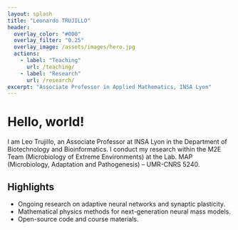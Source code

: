 ```yaml
---
layout: splash
title: "Leonardo TRUJILLO"
header:
  overlay_color: "#000"
  overlay_filter: "0.25"
  overlay_image: /assets/images/hero.jpg
  actions:
    - label: "Teaching"
      url: /teaching/
    - label: "Research"
      url: /research/
excerpt: "Associate Professor in Applied Mathematics, INSA Lyon"
---
```


# Hello, world! 
I am Leo Trujillo, an Associate Professor at INSA Lyon in the Department of Biotechnology and Bioinformatics. I conduct my research within the M2E Team (Microbiology of Extreme Environments) at the Lab. MAP (Microbiology, Adaptation and Pathogenesis) – UMR-CNRS 5240.

## Highlights
- Ongoing research on adaptive neural networks and synaptic plasticity.
- Mathematical physics methods for next-generation neural mass models.
- Open-source code and course materials.
